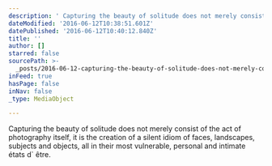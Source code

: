 ```yaml
---
description: ' Capturing the beauty of solitude does not merely consist of the act of photography itself, it is the creation of a silent idiom of faces, landscapes, subjects and objects, all in their most vulnerable, personal and intimate états d` être.'
dateModified: '2016-06-12T10:38:51.601Z'
datePublished: '2016-06-12T10:40:12.840Z'
title: ''
author: []
starred: false
sourcePath: >-
  _posts/2016-06-12-capturing-the-beauty-of-solitude-does-not-merely-consist-of.md
inFeed: true
hasPage: false
inNav: false
_type: MediaObject

---
```

Capturing the beauty of solitude does not merely consist of the act of photography itself, it is the creation of a silent idiom of faces, landscapes, subjects and objects, all in their most vulnerable, personal and intimate états d\` être.